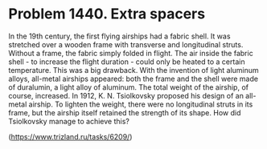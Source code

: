 # Problem 1440. Extra spacers

In the 19th century, the first flying airships had a fabric shell. It was stretched over a wooden frame with transverse and longitudinal struts. Without a frame, the fabric simply folded in flight. The air inside the fabric shell - to increase the flight duration - could only be heated to a certain temperature. This was a big drawback. With the invention of light aluminum alloys, all-metal airships appeared: both the frame and the shell were made of duralumin, a light alloy of aluminum. The total weight of the airship, of course, increased. In 1912, K. N. Tsiolkovsky proposed his design of an all-metal airship. To lighten the weight, there were no longitudinal struts in its frame, but the airship itself retained the strength of its shape. How did Tsiolkovsky manage to achieve this?

(https://www.trizland.ru/tasks/6209/)